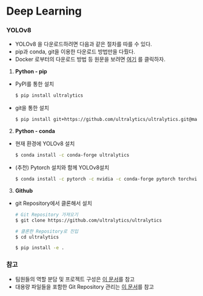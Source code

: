 # Deep Learning

### YOLOv8
* YOLOv8 을 다운로드하려면 다음과 같은 절차를 따를 수 있다.
* pip과 conda, git을 이용한 다운로드 방법만을 다뤘다.
* Docker 로부터의 다운로드 방법 등 원문을 보려면 [여기](https://docs.ultralytics.com/quickstart/#conda-docker-image) 를 클릭하자.
1. **Python - pip**
  * PyPI를 통한 설치
    ```bash
    $ pip install ultralytics
    ```
  * git을 통한 설치
    ```bash
    $ pip install git+https://github.com/ultralytics/ultralytics.git@main
    ```
2. **Python - conda**
  * 현재 환경에 YOLOv8 설치
    ```bash
    $ conda install -c conda-forge ultralytics
    ```
  * (추천) Pytorch 설치와 함께 YOLOv8설치
    ```bash
    $ conda install -c pytorch -c nvidia -c conda-forge pytorch torchvision pytorch-cuda=11.8 ultralytics
    ```
3. **Github**
  * git Repository에서 클론해서 설치
    ```bash
    # Git Repository 가져오기
    $ git clone https://github.com/ultralytics/ultralytics
    ```
    ```bash
    # 클론한 Repository로 진입
    $ cd ultralytics
    ```
    ```bash
    $ pip install -e .
    ```
### 참고
* 팀원들의 역할 분담 및 프로젝트 구성은 [이 문서](./Roles/README.md)를 참고
* 대용량 파일들을 포함한 Git Repository 관리는 [이 문서](./SourceCode/README.md)를 참고